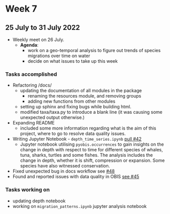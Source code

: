 # Week 7
## 25 July to 31 July 2022
+ Weekly meet on 26 July.
    + **Agenda**:
        + work on a geo-temporal analysis to figure out trends of species migrations over time on water
        + decide on what issues to take up this week

### Tasks accomplished
+ Refactoring /docs/
    + updating the documentation of all modules in the package
        - renaming the resources module, and removing groups
        - adding new functions from other modules
    + setting up sphinx and fixing bugs while building html.
    + modified taxa/taxa.py to introduce a blank line (it was causing some unexpected output otherwise.)
+ Expanding README
    - included some more information regarding what is the aim of this project, where to go to resolve data quality issues.
+ Writing Jupyter Notebook - `depth_time_series.ipynb` [pull #42](https://github.com/iobis/pyobis/pull/42)
    + Jupyter notebook utilising `pyobis.occurrences` to gain insights on the change in depth with respect to time for different species of whales, tuna, sharks, turtles and some fishes. The analysis includes the change in depth, whether it is shift, compression or expansion. Some species have also witnessed conservation.
+ Fixed unexpected bug in docs workflow see [#48](https://github.com/iobis/pyobis/pull/48)
+ Found and reported issues with data quality in OBIS [see #45](https://github.com/iobis/pyobis/issues/45)

### Tasks working on
+ updating depth notebook
+ working on `migration_patterns.ipynb` jupyter analysis notebook